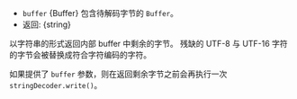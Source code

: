 <!-- YAML
added: v0.9.3
-->

* `buffer` {Buffer} 包含待解码字节的 `Buffer`。
* 返回: {string}

以字符串的形式返回内部 buffer 中剩余的字节。
残缺的 UTF-8 与 UTF-16 字符的字节会被替换成符合字符编码的字符。

如果提供了 `buffer` 参数，则在返回剩余字节之前会再执行一次 `stringDecoder.write()`。

